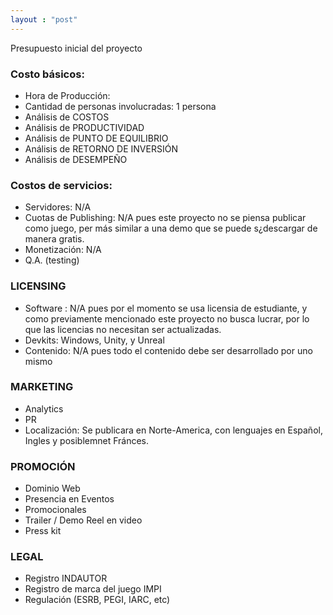 ```yaml
---
layout : "post"
---
```

Presupuesto inicial del proyecto

### Costo básicos:
* Hora de Producción:
* Cantidad de personas involucradas: 1 persona
* Análisis de COSTOS
* Análisis de PRODUCTIVIDAD
* Análisis de PUNTO DE EQUILIBRIO
* Análisis de RETORNO DE INVERSIÓN
* Análisis de DESEMPEÑO

### Costos de servicios:
* Servidores: N/A
* Cuotas de Publishing: N/A pues este proyecto no se piensa publicar como juego, per más similar a una demo que se puede s¿descargar de manera gratis.
* Monetización: N/A
* Q.A. (testing)

### LICENSING
* Software : N/A pues por el momento se usa licensia de estudiante, y como previamente mencionado este proyecto no busca lucrar, por lo que las licencias no necesitan ser actualizadas.
* Devkits: Windows, Unity, y Unreal
* Contenido: N/A pues todo el contenido debe ser desarrollado por uno mismo

### MARKETING
* Analytics
* PR
* Localización: Se publicara en Norte-America, con lenguajes en Español, Ingles y posiblemnet Fránces.

### PROMOCIÓN
* Dominio Web
* Presencia en Eventos
* Promocionales
* Trailer / Demo Reel en video
* Press kit

### LEGAL
* Registro INDAUTOR
* Registro de marca del juego IMPI
* Regulación (ESRB, PEGI, IARC, etc)
